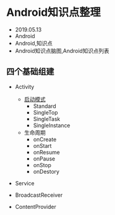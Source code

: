 # Android知识点整理
- 2019.05.13
- Android
- Android,知识点
- Android知识点脑图,Android知识点列表

## 四个基础组建

 - Activity
    - [启动模式](/archives/411.html) 
        - Standard
        - SingleTop
        - SingleTask
        - SingleInstance
     - 生命周期
        - onCreate
        - onStart
        - onResume
        - onPause
        - onStop
        - onDestory
        
 - Service
 - BroadcastReceiver
 - ContentProvider

